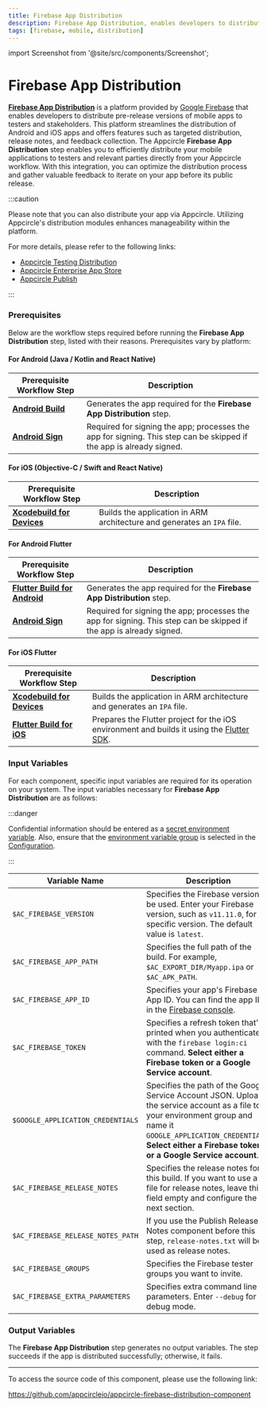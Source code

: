 ```yaml
---
title: Firebase App Distribution
description: Firebase App Distribution, enables developers to distribute their applications to testers and stakeholders for testing purposes.
tags: [firebase, mobile, distribution]
---
```


import Screenshot from '@site/src/components/Screenshot';

# Firebase App Distribution

[**Firebase App Distribution**](https://firebase.google.com/docs/app-distribution) is a platform provided by [Google Firebase](https://firebase.google.com/) that enables developers to distribute pre-release versions of mobile apps to testers and stakeholders. This platform streamlines the distribution of Android and iOS apps and offers features such as targeted distribution, release notes, and feedback collection.
The Appcircle **Firebase App Distribution** step enables you to efficiently distribute your mobile applications to testers and relevant parties directly from your Appcircle workflow. With this integration, you can optimize the distribution process and gather valuable feedback to iterate on your app before its public release.

:::caution

Please note that you can also distribute your app via Appcircle. Utilizing Appcircle's distribution modules enhances manageability within the platform.

For more details, please refer to the following links:

- [Appcircle Testing Distribution](/distribute/)
- [Appcircle Enterprise App Store](/enterprise-appstore/)
- [Appcircle Publish](/publish-module/)

:::

### Prerequisites

Below are the workflow steps required before running the **Firebase App Distribution** step, listed with their reasons. Prerequisites vary by platform:

#### For Android (Java / Kotlin and React Native)

| Prerequisite Workflow Step                                                    | Description                                                                                                         |
| ----------------------------------------------------------------------------- | ------------------------------------------------------------------------------------------------------------------- |
| [**Android Build**](/workflows/android-specific-workflow-steps/android-build) | Generates the app required for the **Firebase App Distribution** step.                                              |
| [**Android Sign**](/workflows/android-specific-workflow-steps/android-sign)   | Required for signing the app; processes the app for signing. This step can be skipped if the app is already signed. |

<Screenshot url='https://cdn.appcircle.io/docs/assets/android-workflow-components-firebase-app-distribution_1.png'/>

#### For iOS (Objective-C / Swift and React Native)

| Prerequisite Workflow Step                                                                                  | Description                                                             |
| ----------------------------------------------------------------------------------------------------------- | ----------------------------------------------------------------------- |
| [**Xcodebuild for Devices**](/workflows/ios-specific-workflow-steps#xcodebuild-for-devices-archive--export) | Builds the application in ARM architecture and generates an `IPA` file. |

<Screenshot url='https://cdn.appcircle.io/docs/assets/android-workflow-components-firebase-app-distribution_2.png'/>

#### For Android Flutter

| Prerequisite Workflow Step                                                                            | Description                                                                                                         |
| ----------------------------------------------------------------------------------------------------- | ------------------------------------------------------------------------------------------------------------------- |
| [**Flutter Build for Android**](/workflows/flutter-specific-workflow-steps#flutter-build-for-android) | Generates the app required for the **Firebase App Distribution** step.                                              |
| [**Android Sign**](/workflows/android-specific-workflow-steps/android-sign)                           | Required for signing the app; processes the app for signing. This step can be skipped if the app is already signed. |

<Screenshot url='https://cdn.appcircle.io/docs/assets/android-workflow-components-firebase-app-distribution_3.png'/>

#### For iOS Flutter

| Prerequisite Workflow Step                                                                                  | Description                                                                                                                     |
| ----------------------------------------------------------------------------------------------------------- | ------------------------------------------------------------------------------------------------------------------------------- |
| [**Xcodebuild for Devices**](/workflows/ios-specific-workflow-steps#xcodebuild-for-devices-archive--export) | Builds the application in ARM architecture and generates an `IPA` file.                                                         |
| [**Flutter Build for iOS**](/workflows/flutter-specific-workflow-steps#flutter-build-for-ios)               | Prepares the Flutter project for the iOS environment and builds it using the [Flutter SDK](https://github.com/flutter/flutter). |

<Screenshot url='https://cdn.appcircle.io/docs/assets/android-workflow-components-firebase-app-distribution_4.png'/>

### Input Variables

For each component, specific input variables are required for its operation on your system. The input variables necessary for **Firebase App Distribution** are as follows:

<Screenshot url='https://cdn.appcircle.io/docs/assets/android-workflow-components-firebase-app-distribution_5.png'/>

:::danger

Confidential information should be entered as a [secret environment variable](/environment-variables/managing-variables#adding-key-and-text-based-value-pairs). Also, ensure that the [environment variable group](/environment-variables/managing-variables#using-environment-variable-groups-in-builds) is selected in the [Configuration](/build/build-process-management/build-profile-configuration/).

:::

| Variable Name                     | Description                                                                                                                                                                                                                         | Status   |
| --------------------------------- | ----------------------------------------------------------------------------------------------------------------------------------------------------------------------------------------------------------------------------------- | -------- |
| `$AC_FIREBASE_VERSION`            | Specifies the Firebase version to be used. Enter your Firebase version, such as `v11.11.0`, for a specific version. The default value is `latest`.                                                                                  | Required |
| `$AC_FIREBASE_APP_PATH`           | Specifies the full path of the build. For example, `$AC_EXPORT_DIR/Myapp.ipa` or `$AC_APK_PATH`.                                                                                                                                    | Required |
| `$AC_FIREBASE_APP_ID`             | Specifies your app's Firebase App ID. You can find the app ID in the [Firebase console](https://console.firebase.google.com/u/0/).                                                                                                  | Required |
| `$AC_FIREBASE_TOKEN`              | Specifies a refresh token that's printed when you authenticate with the `firebase login:ci` command. **Select either a Firebase token or a Google Service account**.                                                                | Optional |
| `$GOOGLE_APPLICATION_CREDENTIALS` | Specifies the path of the Google Service Account JSON. Upload the service account as a file to your environment group and name it `GOOGLE_APPLICATION_CREDENTIALS`. **Select either a Firebase token or a Google Service account**. | Optional |
| `$AC_FIREBASE_RELEASE_NOTES`      | Specifies the release notes for this build. If you want to use a file for release notes, leave this field empty and configure the next section.                                                                                     | Optional |
| `$AC_FIREBASE_RELEASE_NOTES_PATH` | If you use the Publish Release Notes component before this step, `release-notes.txt` will be used as release notes.                                                                                                                 | Optional |
| `$AC_FIREBASE_GROUPS`             | Specifies the Firebase tester groups you want to invite.                                                                                                                                                                            | Optional |
| `$AC_FIREBASE_EXTRA_PARAMETERS`   | Specifies extra command line parameters. Enter `--debug` for debug mode.                                                                                                                                                            | Optional |

### Output Variables

The **Firebase App Distribution** step generates no output variables. The step succeeds if the app is distributed successfully; otherwise, it fails.

---

To access the source code of this component, please use the following link:

https://github.com/appcircleio/appcircle-firebase-distribution-component
